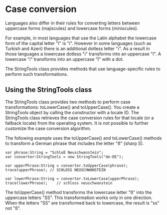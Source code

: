 # Case conversion

<div>

Languages also differ in their rules for converting letters between uppercase
forms (majiscules) and lowercase forms (miniscules).

For example, in most languages that use the Latin alphabet the lowercase form of
the capital letter "I" is "i". However in some languages (such as Turkish and
Azeri) there is an additional dotless letter "ı". As a result in those languages
a lowercase dotless "ı" transforms into an uppercase "I". A lowercase "i"
transforms into an uppercase "İ" with a dot.

The StringTools class provides methods that use language-specific rules to
perform such transformations.

</div>

<div>

## Using the StringTools class

<div>

The StringTools class provides two methods to perform case transformations:
toLowerCase() and toUpperCase(). You create a StringTools object by calling the
constructor with a locale ID. The StringTools class retrieves the case
conversion rules for that locale (or a fallback locale) from the operating
system. It is not possible to further customize the case conversion algorithm.

The following example uses the toUpperCase() and toLowerCase() methods to
transform a German phrase that includes the letter "ß" (sharp S).

    var phrase:String = "Schloß Neuschwanstein";
    var converter:StringTools = new StringTools("de-DE");

    var upperPhrase:String = converter.toUpperCase(phrase);
    trace(upperPhrase); // SCHLOSS NEUSCHWANSTEIN

    var lowerPhrase:String = converter.toLowerCase(upperPhrase);
    trace(lowerPhrase);    // schloss neuschwanstein

The toUpperCase() method transforms the lowercase letter "ß" into the uppercase
letters "SS". This transformation works only in one direction. When the letters
"SS" are transformed back to lowercase, the result is "ss" not "ß".

</div>

</div>

<div>

<div>

</div>

</div>

